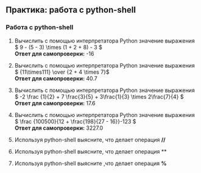 ## Практика: работа с python-shell


### Работа с python-shell

1. Вычислить с помощью интерпретатора Python значение выражения \
   $ 9 - (5 - 3) \times (1 + 2 + 8) - 3 $ \
   **Ответ для самопроверки:** -16
   
   
2. Вычислить с помощью интерпретатора Python значение выражения \
   $ {11\times111} \over  {2 + 4 \times 7}$ \
   **Ответ для самопроверки:** 40.7
   

3. Вычислить с помощью интерпретатора Python значение выражения \
   $ -2 \frac {1}{2} + 7 \frac{3}{5} + 3\frac{1}{3} \times 2\frac{7}{4}  $ \
   **Ответ для самопроверки:** 17.6
   

4. Вычислить с помощью интерпретатора Python значение выражения \
   $ \frac {100500}{12 + \frac{198}{27 - 16}}-123 $ \
   **Ответ для самопроверки:** 3227.0
   

5. Используя python-shell выясните, что делает операция **//**
6. Используя python-shell выясните, что делает операция **
7. Используя python-shell выясните ,что делает операция **%**
